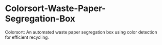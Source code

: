 # Colorsort-Waste-Paper-Segregation-Box
Colorsort: An automated waste paper segregation box using color detection for efficient recycling.
